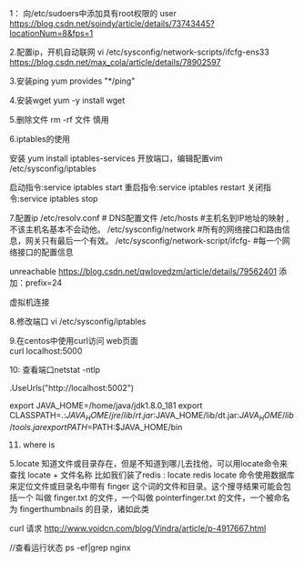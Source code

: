 

1： 向/etc/sudoers中添加具有root权限的 user 
https://blog.csdn.net/soindy/article/details/73743445?locationNum=8&fps=1

2.配置ip，开机自动联网
vi /etc/sysconfig/network-scripts/ifcfg-ens33
https://blog.csdn.net/max_cola/article/details/78902597

3.安装ping 
yum provides "*/ping"

4.安装wget
yum -y install wget

5.删除文件
rm -rf 文件  慎用

6.iptables的使用

安装 yum install iptables-services
开放端口，编辑配置vim /etc/sysconfig/iptables

启动指令:service iptables start 
重启指令:service iptables restart 
关闭指令:service iptables stop

7.配置ip
/etc/resolv.conf # DNS配置文件
/etc/hosts        #主机名到IP地址的映射 ,不该主机名基本不会动他。
/etc/sysconfig/network   #所有的网络接口和路由信息，网关只有最后一个有效。
/etc/sysconfig/network-script/ifcfg-<interface-name>      #每一个网络接口的配置信息

unreachable
https://blog.csdn.net/qwlovedzm/article/details/79562401
添加：prefix=24

虚拟机连接

8.修改端口
vi /etc/sysconfig/iptables

9.在centos中使用curl访问 web页面  
curl localhost:5000

10: 查看端口netstat -ntlp

.UseUrls("http://localhost:5002")

export JAVA_HOME=/home/java/jdk1.8.0_181
export CLASSPATH=.:$JAVA_HOME/jre/lib/rt.jar:$JAVA_HOME/lib/dt.jar:$JAVA_HOME/lib/tools.jar
export PATH=$PATH:$JAVA_HOME/bin

11. where is 

5.locate
知道文件或目录存在，但是不知道到哪儿去找他，可以用locate命令来 查找
locate + 文件名称
比如我们装了redis   :  locate redis
locate 命令使用数据库来定位文件或目录名中带有 finger 这个词的文件和目录。这个搜寻结果可能会包括一个
叫做 finger.txt 的文件，一个叫做 pointerfinger.txt 的文件，一个被命名为 fingerthumbnails 的目录，诸如此类

curl 请求
http://www.voidcn.com/blog/Vindra/article/p-4917667.html




//查看运行状态
ps -ef|grep nginx
